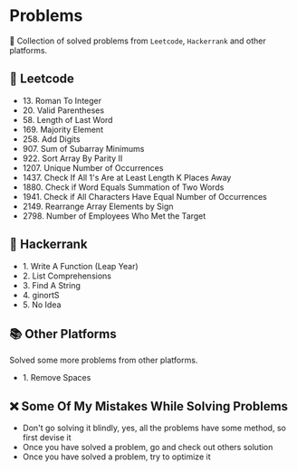 # Problems

🧩 Collection of solved problems from `Leetcode`, `Hackerrank` and other platforms.

## 🔢 Leetcode

- 13\. Roman To Integer
- 20\. Valid Parentheses
- 58\. Length of Last Word
- 169\. Majority Element
- 258\. Add Digits
- 907\. Sum of Subarray Minimums
- 922\. Sort Array By Parity II
- 1207\. Unique Number of Occurrences
- 1437\. Check If All 1's Are at Least Length K Places Away
- 1880\. Check if Word Equals Summation of Two Words
- 1941\. Check if All Characters Have Equal Number of Occurrences
- 2149\. Rearrange Array Elements by Sign
- 2798\. Number of Employees Who Met the Target

## 🧮 Hackerrank

- 1\. Write A Function (Leap Year)
- 2\. List Comprehensions
- 3\. Find A String
- 4\. ginortS
- 5\. No Idea

## 📚 Other Platforms

Solved some more problems from other platforms.

- 1\. Remove Spaces

## ❌ Some Of My Mistakes While Solving Problems

- Don't go solving it blindly, yes, all the problems have some method, so first devise it
- Once you have solved a problem, go and check out others solution
- Once you have solved a problem, try to optimize it
